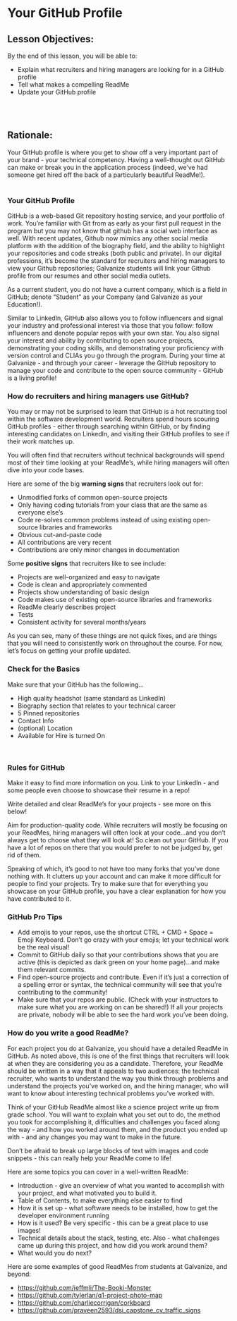 # Your GitHub Profile

## Lesson Objectives:
By the end of this lesson, you will be able to:
 - Explain what recruiters and hiring managers are looking for in a GitHub profile
 - Tell what makes a compelling ReadMe
 - Update your GitHub profile
<br>
<br>

## Rationale:

Your GitHub profile is where you get to show off a very important part of your brand - your technical competency. Having a well-thought out GitHub can make or break you in the application process (indeed, we’ve had someone get hired off the back of a particularly beautiful ReadMe!). 
<br>
<br>

### Your GitHub Profile

GitHub is a web-based Git repository hosting service, and your portfolio of work. You’re familiar with Git from as early as your first pull request in the program but you may not know that github has a social web interface as well. With recent updates, Github now mimics any other social media platform with the addition of the biography field, and the ability to highlight your repositories and code streaks (both public and private). In our digital professions, it’s become the standard for recruiters and hiring managers to view your Github repositories; Galvanize students will link your Github profile from our resumes and other social media outlets. 

As a current student, you do not have a current company, which is a field in GitHub; denote “Student” as your Company (and Galvanize as your Education!).   

Similar to LinkedIn, GitHub also allows you to follow influencers and signal your industry and professional interest via those that you follow: follow influencers and denote popular repos with your own star. You also signal your interest and ability by contributing to open source projects, demonstrating your coding skills, and demonstrating your proficiency with version control and CLIAs you go through the program. During your time at Galvanize - and through your career - leverage the GitHub repository to manage your code and contribute to the open source community - GitHub is a living profile!
<br>

### How do recruiters and hiring managers use GitHub?

You may or may not be surprised to learn that GitHub is a hot recruiting tool within the software development world. Recruiters spend hours scouring GitHub profiles - either through searching within GitHub, or by finding interesting candidates on LinkedIn, and visiting their GitHub profiles to see if their work matches up.

You will often find that recruiters without technical backgrounds will spend most of their time looking at your ReadMe’s, while hiring managers will often dive into your code bases. 

Here are some of the big **warning signs** that recruiters look out for:

* Unmodified forks of common open-source projects
* Only having coding tutorials from your class that are the same as everyone else’s
* Code re-solves common problems instead of using existing open-source libraries and frameworks
* Obvious cut-and-paste code
* All contributions are very recent
* Contributions are only minor changes in documentation

Some **positive signs** that recruiters like to see include:

* Projects are well-organized and easy to navigate
* Code is clean and appropriately commented
* Projects show understanding of basic design
* Code makes use of existing open-source libraries and frameworks
* ReadMe clearly describes project
* Tests
* Consistent activity for several months/years

As you can see, many of these things are not quick fixes, and are things that you will need to consistently work on throughout the course. For now, let’s focus on getting your profile updated.
<br>

### Check for the Basics

Make sure that your GitHub has the following…

* High quality headshot (same standard as LinkedIn)
* Biography section that relates to your technical career
* 5 Pinned repositories
* Contact Info 
* (optional) Location 
* Available for Hire is turned On
<br>

### Rules for GitHub

Make it easy to find more information on you. Link to your LinkedIn - and some people even choose to showcase their resume in a repo!

Write detailed and clear ReadMe’s for your projects - see more on this below!

Aim for production-quality code. While recruiters will mostly be focusing on your ReadMes, hiring managers will often look at your code...and you don’t always get to choose what they will look at! So clean out your GitHub. If you have a lot of repos on there that you would prefer to not be judged by, get rid of them.

Speaking of which, it’s good to not have too many forks that you’ve done nothing with. It clutters up your account and can make it more difficult for people to find your projects. Try to make sure that for everything you showcase on your GitHub profile, you have a clear explanation for how you have contributed to it.
<br>

### GitHub Pro Tips

* Add emojis to your repos, use the shortcut CTRL + CMD + Space = Emoji Keyboard. Don’t go crazy with your emojis; let your technical work be the real visual! 
* Commit to GitHub daily so that your contributions shows that you are active (this is depicted as dark green on your home page)...and make them relevant commits.
* Find open-source projects and contribute. Even if it’s just a correction of a spelling error or syntax, the technical community will see that you’re contributing to the community!
* Make sure that your repos are public. (Check with your instructors to make sure what you are working on can be shared!) If all your projects are private, nobody will be able to see the hard work you’ve been doing.

### How do you write a good ReadMe?

For each project you do at Galvanize, you should have a detailed ReadMe in GitHub. As noted above, this is one of the first things that recruiters will look at when they are considering you as a candidate. Therefore, your ReadMe should be written in a way that it appeals to two audiences: the technical recruiter, who wants to understand the way you think through problems and understand the projects you’ve worked on, and the hiring manager, who will want to know about interesting technical problems you’ve worked with.

Think of your GitHub ReadMe almost like a science project write up from grade school. You will want to explain what you set out to do, the method you took for accomplishing it, difficulties and challenges you faced along the way - and how you worked around them, and the product you ended up with - and any changes you may want to make in the future. 

Don’t be afraid to break up large blocks of text with images and code snippets - this can really help your ReadMe come to life!

Here are some topics you can cover in a well-written ReadMe:

* Introduction - give an overview of what you wanted to accomplish with your project, and what motivated you to build it.
* Table of Contents, to make everything else easier to find
* How it is set up - what software needs to be installed, how to get the developer environment running
* How is it used? Be very specific - this can be a great place to use images!
* Technical details about the stack, testing, etc. Also - what challenges came up during this project, and how did you work around them?
* What would you do next?

Here are some examples of good ReadMes from students at Galvanize, and beyond:

* https://github.com/jeffmli/The-Booki-Monster
* https://github.com/tylerlan/q1-project-photo-map
* https://github.com/charliecorrigan/corkboard
* https://github.com/praveen2593/dsi_capstone_cv_traffic_signs 
